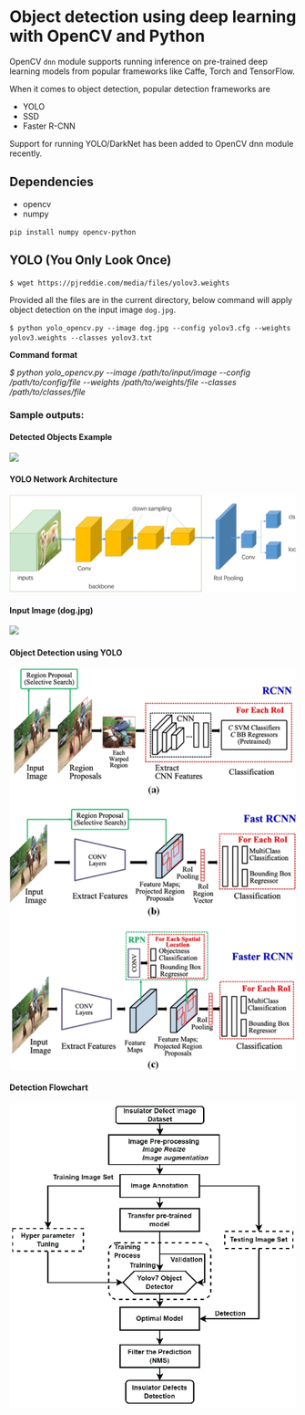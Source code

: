 # Object detection using deep learning with OpenCV and Python 

OpenCV `dnn` module supports running inference on pre-trained deep learning models from popular frameworks like Caffe, Torch and TensorFlow. 

When it comes to object detection, popular detection frameworks are
 * YOLO
 * SSD
 * Faster R-CNN
 
Support for running YOLO/DarkNet has been added to OpenCV dnn module recently. 
 
## Dependencies
 * opencv
 * numpy
 
`pip install numpy opencv-python`

## YOLO (You Only Look Once)
 
`$ wget https://pjreddie.com/media/files/yolov3.weights`
 
Provided all the files are in the current directory, below command will apply object detection on the input image `dog.jpg`.
 
`$ python yolo_opencv.py --image dog.jpg --config yolov3.cfg --weights yolov3.weights --classes yolov3.txt`
 
 
**Command format** 
 
_$ python yolo_opencv.py --image /path/to/input/image --config /path/to/config/file --weights /path/to/weights/file --classes /path/to/classes/file_
 

### Sample outputs:

#### Detected Objects Example
![](object-detection.jpg)

#### YOLO Network Architecture
![](Architecture.png)

#### Input Image (dog.jpg)
![](dog.jpg)

#### Object Detection using YOLO
![](Object-Detection-using-YOLO.png)

#### Detection Flowchart
![](Flowchart.png)
